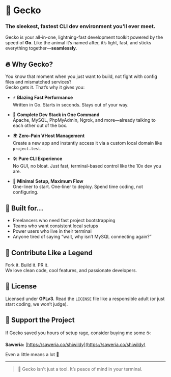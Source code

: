 # 🦎 Gecko

### The sleekest, fastest CLI dev environment you’ll ever meet.

Gecko is your all-in-one, lightning-fast development toolkit powered by the speed of **Go**. Like the animal it’s named after, it’s light, fast, and sticks everything together—**seamlessly**.

## 🔥 Why Gecko?

You know that moment when you just want to build, not fight with config files and mismatched services?  
Gecko gets it. That’s why it gives you:

- ⚡ **Blazing Fast Performance**  
  Written in Go. Starts in seconds. Stays out of your way.

- 🧩 **Complete Dev Stack in One Command**  
  Apache, MySQL, PhpMyAdmin, Ngrok, and more—already talking to each other out of the box.

- 🌍 **Zero-Pain VHost Management**  
  Create a new app and instantly access it via a custom local domain like `project.test`.

- 🛠️ **Pure CLI Experience**  
  No GUI, no bloat. Just fast, terminal-based control like the 10x dev you are.

- 🚀 **Minimal Setup, Maximum Flow**  
  One-liner to start. One-liner to deploy. Spend time coding, not configuring.

## 🧪 Built for...

- Freelancers who need fast project bootstrapping
- Teams who want consistent local setups
- Power users who live in their terminal
- Anyone tired of saying “wait, why isn’t MySQL connecting again?”

## 🙌 Contribute Like a Legend

Fork it. Build it. PR it.  
We love clean code, cool features, and passionate developers.

## 📜 License

Licensed under **GPLv3**. Read the `LICENSE` file like a responsible adult (or just start coding, we won’t judge).

## 💚 Support the Project

If Gecko saved you hours of setup rage, consider buying me some ☕:

**Saweria:** [https://saweria.co/shiwildy](https://saweria.co/shiwildy)

Even a little means a lot 🙏

---

> 🧠 Gecko isn't just a tool. It’s peace of mind in your terminal.
